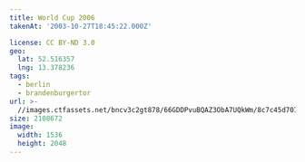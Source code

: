 ```yaml
---
title: World Cup 2006
takenAt: '2003-10-27T18:45:22.000Z'

license: CC BY-ND 3.0
geo:
  lat: 52.516357
  lng: 13.378236
tags:
  - berlin
  - brandenburgertor
url: >-
  //images.ctfassets.net/bncv3c2gt878/66GDDPvuBQAZ3ObA7UQkWm/8c7c45d707602d84bfe6380f9e5d955a/world-cup-2006_4318810630_o
size: 2108672
image:
  width: 1536
  height: 2048
---
```

